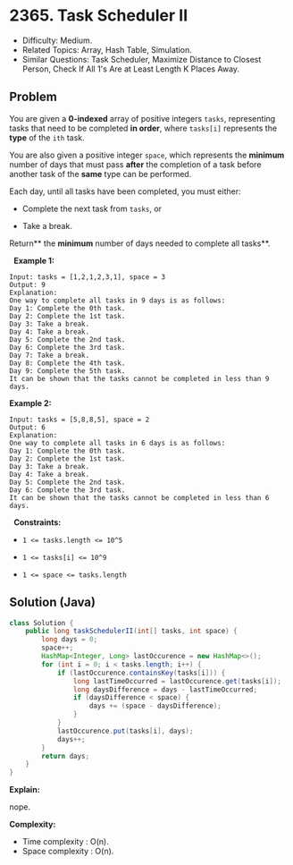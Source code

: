 # 2365. Task Scheduler II

- Difficulty: Medium.
- Related Topics: Array, Hash Table, Simulation.
- Similar Questions: Task Scheduler, Maximize Distance to Closest Person, Check If All 1's Are at Least Length K Places Away.

## Problem

You are given a **0-indexed** array of positive integers ```tasks```, representing tasks that need to be completed **in order**, where ```tasks[i]``` represents the **type** of the ```ith``` task.

You are also given a positive integer ```space```, which represents the **minimum** number of days that must pass **after** the completion of a task before another task of the **same** type can be performed.

Each day, until all tasks have been completed, you must either:


	
- Complete the next task from ```tasks```, or
	
- Take a break.


Return** the **minimum** number of days needed to complete all tasks**.

 
**Example 1:**

```
Input: tasks = [1,2,1,2,3,1], space = 3
Output: 9
Explanation:
One way to complete all tasks in 9 days is as follows:
Day 1: Complete the 0th task.
Day 2: Complete the 1st task.
Day 3: Take a break.
Day 4: Take a break.
Day 5: Complete the 2nd task.
Day 6: Complete the 3rd task.
Day 7: Take a break.
Day 8: Complete the 4th task.
Day 9: Complete the 5th task.
It can be shown that the tasks cannot be completed in less than 9 days.
```

**Example 2:**

```
Input: tasks = [5,8,8,5], space = 2
Output: 6
Explanation:
One way to complete all tasks in 6 days is as follows:
Day 1: Complete the 0th task.
Day 2: Complete the 1st task.
Day 3: Take a break.
Day 4: Take a break.
Day 5: Complete the 2nd task.
Day 6: Complete the 3rd task.
It can be shown that the tasks cannot be completed in less than 6 days.
```

 
**Constraints:**


	
- ```1 <= tasks.length <= 10^5```
	
- ```1 <= tasks[i] <= 10^9```
	
- ```1 <= space <= tasks.length```



## Solution (Java)

```java
class Solution {
    public long taskSchedulerII(int[] tasks, int space) {
        long days = 0;
        space++;
        HashMap<Integer, Long> lastOccurence = new HashMap<>();
        for (int i = 0; i < tasks.length; i++) {
            if (lastOccurence.containsKey(tasks[i])) {
                long lastTimeOccurred = lastOccurence.get(tasks[i]);
                long daysDifference = days - lastTimeOccurred;
                if (daysDifference < space) {
                    days += (space - daysDifference);
                }
            }
            lastOccurence.put(tasks[i], days);
            days++;
        }
        return days;
    }
}
```

**Explain:**

nope.

**Complexity:**

* Time complexity : O(n).
* Space complexity : O(n).
